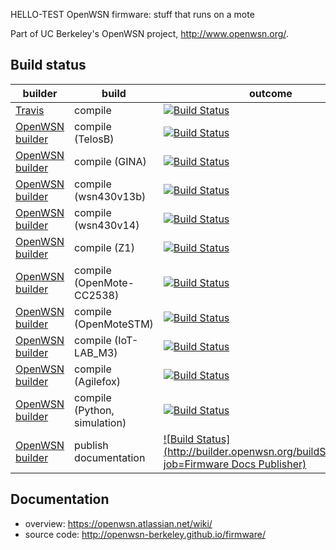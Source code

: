 HELLO-TEST
OpenWSN firmware: stuff that runs on a mote

Part of UC Berkeley's OpenWSN project, http://www.openwsn.org/.

Build status
------------

|              builder                                                           |      build               | outcome
| ------------------------------------------------------------------------------ | ------------------------ | -------
| [Travis](https://travis-ci.org/openwsn-berkeley/openwsn-fw)                    | compile                  | [![Build Status](https://travis-ci.org/openwsn-berkeley/openwsn-fw.png?branch=develop)](https://travis-ci.org/openwsn-berkeley/openwsn-fw)
| [OpenWSN builder](http://builder.openwsn.org/job/Firmware%20TelosB/)           | compile (TelosB)         | [![Build Status](http://builder.openwsn.org/buildStatus/icon?job=Firmware%20TelosB)](http://builder.openwsn.org/job/Firmware%20TelosB/)
| [OpenWSN builder](http://builder.openwsn.org/job/Firmware%20GINA/)             | compile (GINA)           | [![Build Status](http://builder.openwsn.org/buildStatus/icon?job=Firmware%20GINA)](http://builder.openwsn.org/job/Firmware%20GINA/)
| [OpenWSN builder](http://builder.openwsn.org/job/Firmware%20wsn430v13b/)       | compile (wsn430v13b)     | [![Build Status](http://builder.openwsn.org/buildStatus/icon?job=Firmware%20wsn430v13b)](http://builder.openwsn.org/job/Firmware%20wsn430v13b/)
| [OpenWSN builder](http://builder.openwsn.org/job/Firmware%20wsn430v14/)        | compile (wsn430v14)      | [![Build Status](http://builder.openwsn.org/buildStatus/icon?job=Firmware%20wsn430v14)](http://builder.openwsn.org/job/Firmware%20wsn430v14/)
| [OpenWSN builder](http://builder.openwsn.org/job/Firmware%20Z1/)               | compile (Z1)             | [![Build Status](http://builder.openwsn.org/buildStatus/icon?job=Firmware%20Z1)](http://builder.openwsn.org/job/Firmware%20Z1/)
| [OpenWSN builder](http://builder.openwsn.org/job/Firmware%20OpenMote-CC2538/)  | compile (OpenMote-CC2538) | [![Build Status](http://builder.openwsn.org/buildStatus/icon?job=Firmware%20OpenMote-CC2538)](http://builder.openwsn.org/job/Firmware%20OpenMote-CC2538/)
| [OpenWSN builder](http://builder.openwsn.org/job/Firmware%20OpenMoteSTM/)      | compile (OpenMoteSTM)    | [![Build Status](http://builder.openwsn.org/buildStatus/icon?job=Firmware%20OpenMoteSTM)](http://builder.openwsn.org/job/Firmware%20OpenMoteSTM/)
| [OpenWSN builder](http://builder.openwsn.org/job/Firmware%20IoT-LAB_M3/)       | compile (IoT-LAB_M3)     | [![Build Status](http://builder.openwsn.org/buildStatus/icon?job=Firmware%20IoT-LAB_M3)](http://builder.openwsn.org/job/Firmware%20IoT-LAB_M3/)
| [OpenWSN builder](http://builder.openwsn.org/job/Firmware%20Agilefox/)         | compile (Agilefox)     | [![Build Status](http://builder.openwsn.org/buildStatus/icon?job=Firmware%20Agilefox)](http://builder.openwsn.org/job/Firmware%20Agilefox/)
| [OpenWSN builder](http://builder.openwsn.org/job/Firmware%20Python%20(simulation)/) | compile (Python, simulation) | [![Build Status](http://builder.openwsn.org/buildStatus/icon?job=Firmware%20Python%20(simulation))](http://builder.openwsn.org/job/Firmware%20Python%20(simulation)/)
| [OpenWSN builder](http://builder.openwsn.org/job/Firmware%20Docs%20Publisher/) | publish documentation    | [![Build Status](http://builder.openwsn.org/buildStatus/icon?job=Firmware Docs Publisher)](http://builder.openwsn.org/job/Firmware%20Docs%20Publisher/)

Documentation
-------------

- overview: https://openwsn.atlassian.net/wiki/
- source code: http://openwsn-berkeley.github.io/firmware/
